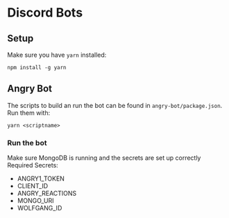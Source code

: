 # Discord Bots

## Setup

Make sure you have `yarn` installed:

    npm install -g yarn

## Angry Bot

The scripts to build an run the bot can be found in `angry-bot/package.json`. Run them with:

    yarn <scriptname>

### Run the bot

Make sure MongoDB is running and the secrets are set up correctly
Required Secrets:

-   ANGRY1_TOKEN
-   CLIENT_ID
-   ANGRY_REACTIONS
-   MONGO_URI
-   WOLFGANG_ID
